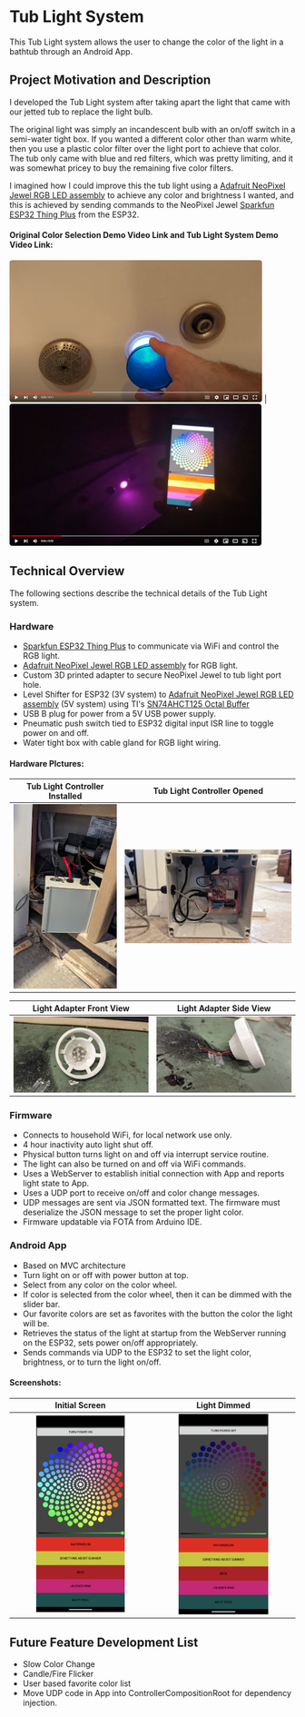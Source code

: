 # Tub Light System
This Tub Light system allows the user to change the color of the light in a bathtub through an Android App.

## Project Motivation and Description
I developed the Tub Light system after taking apart the light that came with our jetted tub to replace the light bulb. 

The original light was simply an incandescent bulb with an on/off switch in a semi-water tight box. If you wanted a different color other than warm white, then you use a plastic color filter over the light port to achieve that color. The tub only came with blue and red filters, which was pretty limiting, and it was somewhat pricey to buy the remaining five color filters.

I imagined how I could improve this the tub light using a [Adafruit NeoPixel Jewel RGB LED assembly](https://www.adafruit.com/product/2859?gad_source=1&gclid=CjwKCAiAp5qsBhAPEiwAP0qeJkzRK5o67oNMlqqDC8S1sDyIZCz12_C3Y6A9JUmND2r-IASDWLSKcRoCs48QAvD_BwE) to achieve any color and brightness I wanted, and this is achieved by sending commands to the NeoPixel Jewel [Sparkfun ESP32 Thing Plus](https://www.sparkfun.com/products/15663?gclid=CjwKCAiAp5qsBhAPEiwAP0qeJnRRSU4OE6ZlrzAAaxC8sL1j2-f2hIqKbaGOr5SEi_CV_tvKprVjEhoCCmUQAvD_BwE) from the ESP32.

#### Original Color Selection Demo Video Link and Tub Light System Demo Video Link:
[![Original Tub Light Color Selection](resources/videoImages/OriginalColorChange.png)](https://www.youtube.com/watch?v=9z2hBdIpH5c "Original Tub Light Color Filter") | [![Tub Light System Color Selection](resources/videoImages/TubLightSystemColorChange.png)](https://www.youtube.com/watch?v=xVnbhTjhsxw "Tub Light System Demo")

## Technical Overview
The following sections describe the technical details of the Tub Light system.

### Hardware
- [Sparkfun ESP32 Thing Plus](https://www.sparkfun.com/products/15663?gclid=CjwKCAiAp5qsBhAPEiwAP0qeJnRRSU4OE6ZlrzAAaxC8sL1j2-f2hIqKbaGOr5SEi_CV_tvKprVjEhoCCmUQAvD_BwE) to communicate via WiFi and control the RGB light. 
- [Adafruit NeoPixel Jewel RGB LED assembly](https://www.adafruit.com/product/2859?gad_source=1&gclid=CjwKCAiAp5qsBhAPEiwAP0qeJkzRK5o67oNMlqqDC8S1sDyIZCz12_C3Y6A9JUmND2r-IASDWLSKcRoCs48QAvD_BwE) for RGB light.
- Custom 3D printed adapter to secure NeoPixel Jewel to tub light port hole. 
- Level Shifter for ESP32 (3V system) to [Adafruit NeoPixel Jewel RGB LED assembly](https://www.adafruit.com/product/2859?gad_source=1&gclid=CjwKCAiAp5qsBhAPEiwAP0qeJkzRK5o67oNMlqqDC8S1sDyIZCz12_C3Y6A9JUmND2r-IASDWLSKcRoCs48QAvD_BwE) (5V system) using TI's [SN74AHCT125 Octal Buffer](https://www.ti.com/product/SN74AHCT125?utm_source=google&utm_medium=cpc&utm_campaign=asc-null-null-GPN_EN-cpc-pf-google-wwe&utm_content=SN74AHCT125&ds_k=SN74AHCT125&DCM=yes&gad_source=1&gclid=CjwKCAiAyp-sBhBSEiwAWWzTnt-SE3ptIo6v0rLhpGXk40SaxN7Lgv-MlV34kCT6CDqxO0mAszq7FxoCUzwQAvD_BwE&gclsrc=aw.ds)
- USB B plug for power from a 5V USB power supply.
- Pneumatic push switch tied to ESP32 digital input ISR line to toggle power on and off.
- Water tight box with cable gland for RGB light wiring.

#### Hardware PIctures:

| Tub Light Controller Installed | Tub Light Controller Opened |
| :--------------: | :------------: |
| <img src="resources/hardware/tubLightInstalled.jpg"> | <img src="resources/hardware/openView.jpg"> |

| Light Adapter Front View | Light Adapter Side View |
| :--------------: | :------------: |
| <img src="resources/hardware/lightAdapterFront.jpg"> | <img src="resources/hardware/lightAdapterSide.jpg"> |

### Firmware
- Connects to household WiFi, for local network use only.
- 4 hour inactivity auto light shut off.
- Physical button turns light on and off via interrupt service routine.
- The light can also be turned on and off via WiFi commands.
- Uses a WebServer to establish initial connection with App and reports light state to App.
- Uses a UDP port to receive on/off and color change messages.
- UDP messages are sent via JSON formatted text. The firmware must deserialize the JSON message to set the proper light color.
- Firmware updatable via FOTA from Arduino IDE.
  
### Android App
- Based on MVC architecture
- Turn light on or off with power button at top.
- Select from any color on the color wheel.
- If color is selected from the color wheel, then it can be dimmed with the slider bar.
- Our favorite colors are set as favorites with the button the color the light will be.
- Retrieves the status of the light at startup from the WebServer running on the ESP32, sets power on/off appropriately.
- Sends commands via UDP to the ESP32 to set the light color, brightness, or to turn the light on/off.
  
#### Screenshots:
| Initial Screen | Light Dimmed |
| :--------------: | :------------: |
| <img src="resources/appScreenshots/screenWithTurnPowerOn.png" width="66%" height="66%"> | <img src="resources/appScreenshots/screenWithTurnSliderDimmed.png" width="66%" height="66%">|

## Future Feature Development List
- Slow Color Change
- Candle/Fire Flicker
- User based favorite color list
- Move UDP code in App into ControllerCompositionRoot for dependency injection. 
